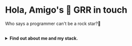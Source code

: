 <h1>Hola, Amigo's 👋 GRR in touch</h1>
<p>Who says a programmer can't be a rock star?🎸</p></br>

<details>
<summary><b>Find out about me and my stack.</b></summary>
</br>

![Header](https://capsule-render.vercel.app/api?type=waving&color=0:FF5F6D,100:FFC371&height=250&section=header&text=Welcome&fontSize=60&animation=fadeIn&fontAlignY=40)

## 🚀 About me
 

<section>
  <h2>Technology and tool's</h2>
    <h3>Programming language</h3>
     <img src="https://cdn.jsdelivr.net/gh/devicons/devicon/icons/python/python-original.svg" width="50" height="50"/>
     <img src="https://cdn.jsdelivr.net/gh/devicons/devicon/icons/javascript/javascript-original.svg" width="50" height="50"/> 
     <img src="https://cdn.jsdelivr.net/gh/devicons/devicon/icons/typescript/typescript-original.svg" width="50" height="50"/> 
     <img src="https://cdn.jsdelivr.net/gh/devicons/devicon/icons/php/php-original.svg" width="50" height="50"/>
    <h3>Frontend</h3>
     <img src="https://cdn.jsdelivr.net/gh/devicons/devicon/icons/react/react-original.svg" width="50" height="50"/> 
     <img src="https://cdn.jsdelivr.net/gh/devicons/devicon/icons/vuejs/vuejs-original.svg" width="50" height="50"/> 
     <img src="https://cdn.jsdelivr.net/gh/devicons/devicon/icons/nextjs/nextjs-original.svg" width="50" height="50"/>
     <img src="https://cdn.jsdelivr.net/gh/devicons/devicon/icons/tailwindcss/tailwindcss-original.svg" width="50" height="50"/>
     <img src="https://cdn.jsdelivr.net/gh/devicons/devicon/icons/jquery/jquery-original.svg" width="50" height="50"/>
     <img src="https://cdn.jsdelivr.net/gh/devicons/devicon/icons/bootstrap/bootstrap-original.svg" width="50" height="50"/>
    <h3>Backend</h3>
     <img src="https://cdn.jsdelivr.net/gh/devicons/devicon/icons/nodejs/nodejs-original.svg" width="50" height="50"/> 
     <img src="https://img.icons8.com/?size=100&id=2ZOaTclOqD4q&format=png&color=000000" width="50" height="50" style="background-color: #fff; border-radius: 5px; padding: 5px;"/>
     <img src="https://cdn.jsdelivr.net/gh/devicons/devicon/icons/django/django-plain.svg" width="50" height="50"/> 
     <img src="https://img.icons8.com/?size=100&id=qfQaIYKX23qY&format=png&color=000000" width="50" height="50"/>
    <h3>Data base</h3>
     <img src="https://cdn.jsdelivr.net/gh/devicons/devicon/icons/postgresql/postgresql-original.svg" width="50" height="50"/> 
     <img src="https://cdn.jsdelivr.net/gh/devicons/devicon/icons/mysql/mysql-original.svg" width="50" height="50"/> 
     <img src="https://cdn.jsdelivr.net/gh/devicons/devicon/icons/sqlite/sqlite-original.svg" width="50" height="50"/>
     <img src="https://cdn.jsdelivr.net/gh/devicons/devicon/icons/mongodb/mongodb-original.svg" width="50" height="50"/>
    <h3>Tool's</h3>
     <img src="https://cdn.jsdelivr.net/gh/devicons/devicon/icons/vscode/vscode-original.svg" width="50" height="50"/> 
     <img src="https://cdn.jsdelivr.net/gh/devicons/devicon/icons/linux/linux-original.svg" width="50" height="50"/> 
     <img src="https://cdn.jsdelivr.net/gh/devicons/devicon/icons/docker/docker-original.svg" width="50" height="50"/>
     <img src="https://www.phpmyadmin.net/static/images/logo.png" width="50" height="50"/>
     <img src="https://cdn.jsdelivr.net/gh/devicons/devicon/icons/telegram/telegram-original.svg" width="50" height="50"/>
     <img src="https://cdn.jsdelivr.net/gh/devicons/devicon/icons/discord/discord-original.svg" width="50" height="50"/>
     <img src="https://cdn.jsdelivr.net/gh/devicons/devicon/icons/tensorflow/tensorflow-original.svg" width="50" height="50"/>
     <img src="https://cdn.jsdelivr.net/gh/devicons/devicon/icons/vitejs/vitejs-original.svg" width="50" height="50"/>
     <img src="https://cdn.jsdelivr.net/gh/devicons/devicon/icons/npm/npm-original-wordmark.svg" width="50" height="50"/>
     <img src="https://cdn.jsdelivr.net/gh/devicons/devicon/icons/git/git-original.svg" width="50" height="50"/>
     <img src="https://cdn.jsdelivr.net/gh/devicons/devicon/icons/github/github-original.svg" width="50" height="50"/>
     <img src="https://cdn.jsdelivr.net/gh/devicons/devicon/icons/figma/figma-original.svg" width="50" height="50"/>
     <img src="https://www.svgrepo.com/show/303184/adobe-illustrator-cc-logo.svg" width="50" height="50"/>
     <img src="https://www.svgrepo.com/show/373968/photoshop.svg" width="50" height="50"/>
     <img src="https://cdn.jsdelivr.net/gh/devicons/devicon/icons/nginx/nginx-original.svg" width="50" height="50"/>
     <img src="https://cdn.jsdelivr.net/gh/devicons/devicon/icons/apache/apache-original.svg" width="50" height="50"/>
    <h3>What i am learning now</h3>
     <img src="https://cdn.jsdelivr.net/gh/devicons/devicon/icons/cplusplus/cplusplus-original.svg" width="50" height="50"/> 
     <img src="https://cdn.jsdelivr.net/gh/devicons/devicon/icons/go/go-original.svg" width="50" height="50"/>
     <img src="https://cdn.jsdelivr.net/gh/devicons/devicon/icons/electron/electron-original.svg" width="50" height="50"/>
     <img src="https://cdn.jsdelivr.net/gh/devicons/devicon/icons/prisma/prisma-original.svg" width="50" height="50"/>
     <img src="https://cdn.jsdelivr.net/gh/devicons/devicon/icons/nestjs/nestjs-plain.svg" width="50" height="50"/>
     <img src="https://cdn.jsdelivr.net/gh/devicons/devicon/icons/java/java-original.svg" width="50" height="50"/>
     <img src="https://cdn.jsdelivr.net/gh/devicons/devicon/icons/csharp/csharp-original.svg" width="50" height="50"/>
</section>



## 📊 My GitHub stats

![GitHub stats](https://github-readme-stats.vercel.app/api?username=GammaGRR&show_icons=true&theme=tokyo-night)

## My Top Language's

![Top Langs](https://github-readme-stats.vercel.app/api/top-langs/?username=GammaGRR&layout=compact&theme=tokyo-night)

## 📈 Activity

<img src="https://github-readme-activity-graph.vercel.app/graph?username=GammaGRR&theme=tokyo-night" width="85%">

![Footer](https://capsule-render.vercel.app/api?type=waving&color=gradient&height=120&section=footer)


</details>
